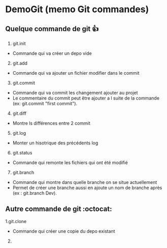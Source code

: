 # DemoGit (memo Git commandes)



## Quelque commande de git :+1:
1. git.init
  * Commande qui va créer un depo vide
2. git.add
  * Commande qui va ajouter un fichier modifier dans le commit
3. git.commit
  * Commande qui va commit les changement ajouter au projet
  * Le commentaire du commit peut être ajouter a l suite de la commande (ex: git.commit "first commit").
4. git.diff
  * Montre ls différences entre 2 commit
5. git.log 
  * Monter un hisotrique des précédents log
6. git.status
  * Commande qui remonte les fichiers qui ont été modifié 
7. git.branch
  * Commande qui montre dans quelle branche on se situe actuellement
  * Permet de créer une branche aussi en ajoute un nom de branche après (ex : git.branch Dev).

## Autre commande de git :octocat:
1.git.clone
 * Commande qui créer une copie du depo existant
2.

